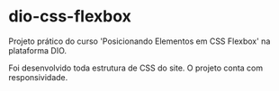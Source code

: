 # dio-css-flexbox
Projeto prático do curso 'Posicionando Elementos em CSS Flexbox' na plataforma DIO.


Foi desenvolvido toda estrutura de CSS do site.
O projeto conta com responsividade.
